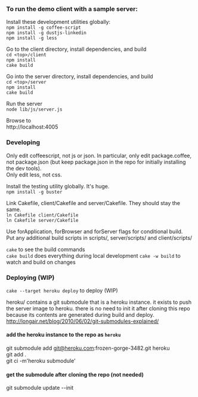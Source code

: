 


### To run the demo client with a sample server:

Install these development utilities globally:  
`npm install -g coffee-script`  
`npm install -g dustjs-linkedin`  
`npm install -g less`  

Go to the client directory, install dependencies, and build  
`cd <top>/client`  
`npm install`  
`cake build`

Go into the server directory, install dependencies, and build  
`cd <top>/server`  
`npm install`  
`cake build`  

Run the server  
`node lib/js/server.js`  

Browse to  
http://localhost:4005  



### Developing

Only edit coffeescript, not js or json. 
In particular, only edit package.coffee, not package.json (but keep package.json in the repo for initially installing the dev tools).  
Only edit less, not css.  

Install the testing utility globally. It's huge.   
`npm install -g buster`  

Link Cakefile, client/Cakefile and server/Cakefile. They should stay the same.  
`ln Cakefile client/Cakefile`  
`ln Cakefile server/Cakefile`  

Use forApplication, forBrowser and forServer flags for conditional build.  
Put any additional build scripts in scripts/, server/scripts/ and client/scripts/  

`cake` to see the build commands  
`cake build` does everything during local development
`cake -w build` to watch and build on changes  



### Deploying (WIP)
`cake --target heroku deploy` to deploy (WIP)

heroku/ contains a git submodule that is a heroku instance. it exists to push the server image to heroku. there is no need to init it after cloning this repo because its contents are generated during build and deploy.  
http://longair.net/blog/2010/06/02/git-submodules-explained/  

#### add the heroku instance to the repo as `heroku`  
git submodule add git@heroku.com:frozen-gorge-3482.git heroku  
git add .  
git ci -m'heroku submodule'  

#### get the submodule after cloning the repo (not needed)  
git submodule update --init  




